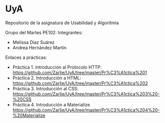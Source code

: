# UyA
Repositorio de la asignatura de Usabilidad y Algoritmia

Grupo del Martes PE102:
Integrantes:
- Melissa Díaz Suárez
- Andrea Hernández Martín



Enlaces a prácticas:
- Práctica 1. Introducción al Protocolo HTTP: https://github.com/Zarlie/UyA/tree/master/Pr%C3%A1ctica%201
- Práctica 2. Introducción a HTML: https://github.com/Zarlie/UyA/tree/master/Pr%C3%A1ctica%202 
- Práctica 3. Introducción al CSS: https://github.com/Zarlie/UyA/tree/master/Pr%C3%A1ctica%203%20-%20CSS
- Práctica 4. Introducción a Materialize https://github.com/Zarlie/UyA/tree/master/Pr%C3%A1ctica%204%20-%20Materialize
